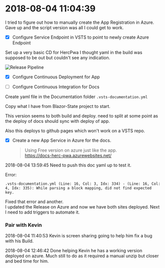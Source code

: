 # 2018-08-04 11:04:39
I tried to figure out how to manually create the App Registration in Azure.
Gave up and the script version was all I could get to work.

- [x] Configure Service Endpoint in VSTS to point to newly create Azure Endpoint

Set up a very basic CD for HercPwa
I thought yaml in the build was supposed to be out 
but couldn't see any indication.

![Release Pipeline](images/ReleasePipeline.png)

- [x] Configure Continuous Deployment for App

- [ ] Configure Continuous Integration for Docs

Create yaml file in the Documentation folder
`.vsts-documentation.yml`

Copy what I have from Blazor-State project to start.

This version seems to both build and deploy.
need to split at some point as the deploy of docs should sync with 
deploy of app.

Also this deploys to github pages which won't work on a VSTS repo.

- [x] Create a new App Service in Azure for the docs.  
  >Using Free version on azure just like the app.  
  >https://docs-herc-pwa.azurewebsites.net/

2018-08-04 13:59:45
Need to push this doc yaml up to test it.

Error:

```
.vsts-documentation.yml (Line: 16, Col: 3, Idx: 334) - (Line: 16, Col: 4, Idx: 335): While parsing a block mapping, did not find expected key.
```


Fixed that error and another.  
I updated the Release on Azure and now we have both sites deployed.
Next I need to add triggers to automate it.


### Pair with Kevin

2018-08-04 11:40:53 Kevin is screen sharing going to help him 
fix a bug with his Build.

2018-08-04 12:46:42 Done helping Kevin he has a working version deployed on azure.
Much still to do as it required a manual unzip but closer and bed time for him.


